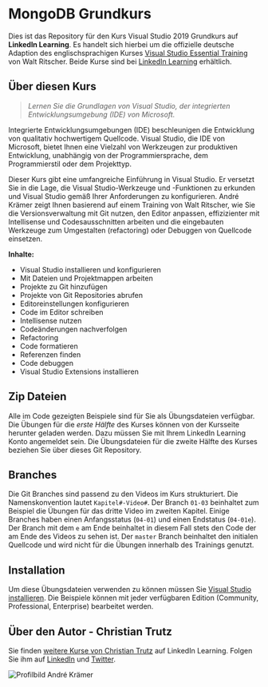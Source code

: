 # MongoDB Grundkurs

Dies ist das Repository für den Kurs Visual Studio 2019 Grundkurs auf **LinkedIn Learning**. Es handelt sich hierbei um die offizielle deutsche Adaption des englischsprachigen Kurses [Visual Studio Essential Training](https://www.linkedin.com/learning/visual-studio-2019-essential-training/working-with-source-control-in-visual-studio) von Walt Ritscher. Beide Kurse sind bei [LinkedIn Learning](https://linkedin.com/learning) erhältlich.

## Über diesen Kurs
> _Lernen Sie die Grundlagen von Visual Studio, der integrierten Entwicklungsumgebung (IDE) von Microsoft._

Integrierte Entwicklungsumgebungen (IDE) beschleunigen die Entwicklung von qualitativ hochwertigem Quellcode. Visual Studio, die IDE von Microsoft, bietet Ihnen eine Vielzahl von Werkzeugen zur produktiven Entwicklung, unabhängig von der Programmiersprache, dem Programmierstil oder dem Projekttyp.

Dieser Kurs gibt eine umfangreiche Einführung in Visual Studio. Er versetzt Sie in die Lage, die Visual Studio-Werkzeuge und -Funktionen zu erkunden und Visual Studio gemäß Ihrer Anforderungen zu konfigurieren. André Krämer zeigt Ihnen basierend auf einem Training von Walt Ritscher, wie Sie die Versionsverwaltung mit Git nutzen, den Editor anpassen, effizizienter mit Intellisense und Codesausschnitten arbeiten und die eingebauten Werkzeuge zum Umgestalten (refactoring) oder Debuggen von Quellcode einsetzen.

**Inhalte:**
*	Visual Studio installieren und konfigurieren
* Mit Dateien und Projektmappen arbeiten
* Projekte zu Git hinzufügen
* Projekte von Git Repositories abrufen
* Editoreinstellungen konfigurieren
* Code im Editor schreiben
* Intellisense nutzen
* Codeänderungen nachverfolgen
* Refactoring
* Code formatieren
* Referenzen finden
* Code debuggen
* Visual Studio Extensions installieren


## Zip Dateien
Alle im Code gezeigten Beispiele sind für Sie als Übungsdateien verfügbar. Die Übungen für die *erste Hälfte* des Kurses können
von der Kursseite herunter geladen werden. Dazu müssen Sie mit Ihrem LinkedIn Learning Konto angemeldet sein. Die Übungsdateien
für die zweite Hälfte des Kurses beziehen Sie über dieses Git Repository.

## Branches
Die Git Branches sind passend zu den Videos im Kurs strukturiert. Die Namenskonvention lautet `Kapitel#-Video#`. Der Branch `01-03` beinhaltet zum Beispiel die Übungen für das dritte Video im zweiten Kapitel. Einige Branches haben einen Anfangsstatus (`04-01`) und einen Endstatus (`04-01e`). Der Branch mit dem `e` am Ende beinhaltet in diesem Fall stets den Code der am Ende des Videos zu sehen ist.
Der `master` Branch beinhaltet den initialen Quellcode und wird nicht für die Übungen innerhalb des Trainings genutzt.

## Installation
Um diese Übungsdateien verwenden zu können müssen Sie  [Visual Studio installieren](https://visualstudio.microsoft.com/). Die Beispiele können mit jeder verfügbaren Edition (Community, Professional, Enterprise) bearbeitet werden.

## Über den Autor - Christian Trutz
Sie finden [weitere Kurse von Christian Trutz](https://www.linkedin.com/learning/instructors/andre-kramer) auf LinkedIn Learning. Folgen Sie ihm auf [LinkedIn](https://www.linkedin.com/in/andrekraemer?trk=lil_instructor) und [Twitter](https://twitter.com/codemurai). 


![Profilbild André Krämer](https://cdn.lynda.com/authors/2324878_200x200_thumb.jpg)
